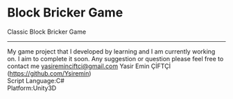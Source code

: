 Block Bricker Game
===========
Classic Block Bricker Game
<br><hr>
My game project that I developed by learning and I am currently working on. I aim to complete it soon.
Any suggestion or question please feel free to contact me yasireminciftci@gmail.com
Yasir Emin ÇİFTÇİ (<a href="https://github.com/Ysiremin">https://github.com/Ysiremin</a>)<br>
Script Language:C#<br>
Platform:Unity3D<br>
